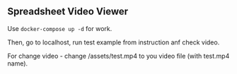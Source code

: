 ## Spreadsheet Video Viewer

Use `docker-compose up -d` for work.

Then, go to localhost, run test example from instruction anf check video.

For change video - change /assets/test.mp4 to you video file (with test.mp4 name). 